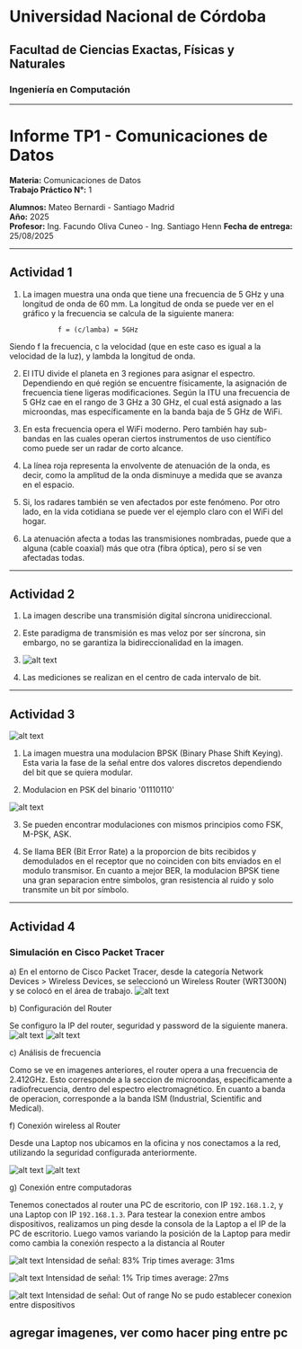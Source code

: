 # Universidad Nacional de Córdoba

## Facultad de Ciencias Exactas, Físicas y Naturales

### Ingeniería en Computación

---

# Informe TP1 - Comunicaciones de Datos

**Materia:** Comunicaciones de Datos  
**Trabajo Práctico N°:** 1

**Alumnos:** Mateo Bernardi - Santiago Madrid  
**Año:** 2025  
**Profesor:** Ing. Facundo Oliva Cuneo - Ing. Santiago Henn
**Fecha de entrega:** 25/08/2025

---

## Actividad 1

1. La imagen muestra una onda que tiene una frecuencia de 5 GHz y una longitud de onda de 60 mm. La longitud de onda se puede ver en el gráfico y la frecuencia se calcula de la siguiente manera:

```
            f = (c/lamba) = 5GHz
```

Siendo f la frecuencia, c la velocidad (que en este caso es igual a la velocidad de la luz), y lambda la longitud de onda.

2. El ITU divide el planeta en 3 regiones para asignar el espectro. Dependiendo en qué región se encuentre físicamente, la asignación de frecuencia tiene ligeras modificaciones.
   Según la ITU una frecuencia de 5 GHz cae en el rango de 3 GHz a 30 GHz, el cual está asignado a las microondas, mas específicamente en la banda baja de 5 GHz de WiFi.

3. En esta frecuencia opera el WiFi moderno. Pero también hay sub-bandas en las cuales operan ciertos instrumentos de uso científico como puede ser un radar de corto alcance.

4. La línea roja representa la envolvente de atenuación de la onda, es decir, como la amplitud de la onda disminuye a medida que se avanza en el espacio.

5. Si, los radares también se ven afectados por este fenómeno.
   Por otro lado, en la vida cotidiana se puede ver el ejemplo claro con el WiFi del hogar.

6. La atenuación afecta a todas las transmisiones nombradas, puede que a alguna (cable coaxial) más que otra (fibra óptica), pero sí se ven afectadas todas.

---

## Actividad 2

1. La imagen describe una transmisión digital síncrona unidireccional.

2. Este paradigma de transmisión es mas veloz por ser síncrona, sin embargo, no se garantiza la bidireccionalidad en la imagen.

3. ![alt text](senal_y.png)

4. Las mediciones se realizan en el centro de cada intervalo de bit.

---

## Actividad 3

![alt text](image.png)

1. La imagen muestra una modulacion BPSK (Binary Phase Shift Keying). Esta varia la fase de la señal entre dos valores discretos dependiendo del bit que se quiera modular.

2. Modulacion en PSK del binario '01110110'

![alt text](image-1.png)

3. Se pueden encontrar modulaciones con mismos principios como FSK, M-PSK, ASK.

4. Se llama BER (Bit Error Rate) a la proporcion de bits recibidos y demodulados en el receptor que no coinciden con bits enviados en el modulo transmisor.
   En cuanto a mejor BER, la modulacion BPSK tiene una gran separacion entre simbolos, gran resistencia al ruido y solo transmite un bit por símbolo.

---

## Actividad 4

### Simulación en Cisco Packet Tracer

a) En el entorno de Cisco Packet Tracer, desde la categoría Network Devices > Wireless Devices, se seleccionó un Wireless Router (WRT300N) y se colocó en el área de trabajo.
![alt text](image-2.png)

b) Configuración del Router

Se configuro la IP del router, seguridad y password de la siguiente manera.
![alt text](image-14.png)
![alt text](image-5.png)

c) Análisis de frecuencia

Como se ve en imagenes anteriores, el router opera a una frecuencia de 2.412GHz. Esto corresponde a la seccion de microondas, especificamente a radiofrecuencia, dentro del espectro electromagnético.
En cuanto a banda de operacion, corresponde a la banda ISM (Industrial, Scientific and Medical).

f) Conexión wireless al Router

Desde una Laptop nos ubicamos en la oficina y nos conectamos a la red, utilizando la seguridad configurada anteriormente.


![alt text](image-3.png)
![alt text](image-4.png)

g) Conexión entre computadoras

Tenemos conectados al router una PC de escritorio, con IP `192.168.1.2`, y una Laptop con IP `192.168.1.3`.
Para testear la conexion entre ambos dispositivos, realizamos un ping desde la consola de la Laptop a el IP de la PC de escritorio.
Luego vamos variando la posición de la Laptop para medir como cambia la conexión respecto a la distancia al Router

![alt text](image-16.png)
Intensidad de señal: 83%
Trip times average: 31ms

![alt text](image-12.png)
Intensidad de señal: 1%
Trip times average: 27ms

![alt text](image-13.png)
Intensidad de señal: Out of range
No se pudo establecer conexion entre dispositivos


## agregar imagenes, ver como hacer ping entre pc
